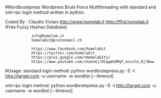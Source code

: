 #Wordbrutepress
Wordpress Brute Force Multithreading with standard and xml-rpc login method written in python.

Coded By :      Claudio Viviani
                http://www.homelab.it
				        http://ffhd.homelab.it (Free Fuzzy Hashes Database)
				
                info@homelab.it
                homelabit@protonmail.ch

                https://www.facebook.com/homelabit
                https://twitter.com/homelabit
                https://plus.google.com/+HomelabIt1/
                https://www.youtube.com/channel/UCqqmSdMqf_exicCe_DjlBww

#Usage: 
standard login method:
python wordbrutepress.py -S -t http://target.com -u username -w wordlist [--timeout]

xml-rpc login method:
python wordbrutepress.py -S -t http://target.com -u username -w wordlist [--timeout]
